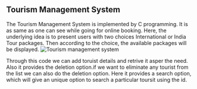 ## Tourism Management System
The Tourism Management System is implemented by C programming. It is as same as one can see while going for online booking. Here, the underlying idea is to present users with two choices International or India Tour packages. Then according to the choice, the available packages will be displayed.
![Tourism management system](https://github.com/user-attachments/assets/1e893776-c504-4768-9b8a-20ff9be8681b)

Through this code we can add toruist details and retrive it asper the need. Also it provides the deletion option.if we want to eliminate any tourist from the list we can also do the deletion option. 
Here it provides a search option, which will give an unique option to search a particular toursit using the id.
